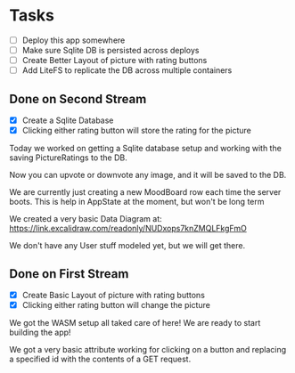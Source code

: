 # Tasks

- [ ] Deploy this app somewhere
- [ ] Make sure Sqlite DB is persisted across deploys
- [ ] Create Better Layout of picture with rating buttons
- [ ] Add LiteFS to replicate the DB across multiple containers

## Done on Second Stream

- [x] Create a Sqlite Database
- [x] Clicking either rating button will store the rating for the picture

Today we worked on getting a Sqlite database setup and working with the
saving PictureRatings to the DB.

Now you can upvote or downvote any image, and it will be saved to the DB.

We are currently just creating a new MoodBoard row each time the server boots.
This is help in AppState at the moment, but won't be long term

We created a very basic Data Diagram at: <https://link.excalidraw.com/readonly/NUDxops7knZMQLFkgFmO>

We don't have any User stuff modeled yet, but we will get there.

## Done on First Stream

- [x] Create Basic Layout of picture with rating buttons
- [x] Clicking either rating button will change the picture

We got the WASM setup all taked care of here! We are ready to start building the app!

We got a very basic attribute working for clicking on a button and replacing a specified id
with the contents of a GET request.
